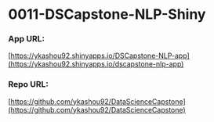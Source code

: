 # 0011-DSCapstone-NLP-Shiny

### App URL:  
[https://ykashou92.shinyapps.io/DSCapstone-NLP-app](https://ykashou92.shinyapps.io/dscapstone-nlp-app)  
  
### Repo URL:  
[https://github.com/ykashou92/DataScienceCapstone](https://github.com/ykashou92/DataScienceCapstone)
